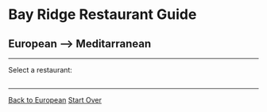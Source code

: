 # Bay Ridge Restaurant Guide
## European --> Meditarranean
---
Select a restaurant:
## [](https://www.pandabrooklyn.com/)

---
[Back to European](asian.md)
[Start Over](../home.md)